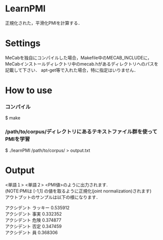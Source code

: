 LearnPMI
========
正規化された，平滑化PMIを計算する．

Settings
========
MeCabを独自にコンパイルした場合，Makefile中のMECAB_INCLUDEに，
MeCabインストールディレクトリ中のmecab.hがあるディレクトリへのパスを記載して下さい．
apt-get等で入れた場合，特に指定はいりません．

How to use
==========
### コンパイル
$ make

### /path/to/corpus/ディレクトリにあるテキストファイル群を使ってPMIを学習
$ ./learnPMI /path/to/corpus/ > output.txt

Output
======
<単語１>    <単語２>    <PMI値>のように出力されます.  
(NOTE:PMIは [-1,1] の値を取るように正規化(joint normalization)されます)  
アウトプットのサンプルは以下の様になります．  
  
アクシデント	ラッキー	0.535912  
アクシデント	事実	0.332352  
アクシデント	危険	0.374877  
アクシデント	否定	0.347459  
アクシデント	員	0.368306  


